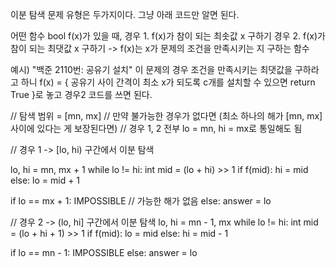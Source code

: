 이분 탐색 문제 유형은 두가지이다. 그냥 아래 코드만 알면 된다.

어떤 함수 bool f(x)가 있을 때,
경우 1. f(x)가 참이 되는 최솟값 x 구하기
경우 2. f(x)가 참이 되는 최댓값 x 구하기
-> f(x)는 x가 문제의 조건을 만족시키는 지 구하는 함수

예시)  "백준 2110번: 공유기 설치"
      이 문제의 경우 조건을 만족시키는 최댓값을 구하라고 하니
      f(x) = { 공유기 사이 간격이 최소 x가 되도록 c개를 설치할 수 있으면 return True }로 놓고 경우2 코드를 쓰면 된다.

// 탐색 범위 = [mn, mx]
// 만약 불가능한 경우가 없다면 (최소 하나의 해가 [mn, mx]사이에 있다는 게 보장된다면)
// 경우 1, 2 전부 lo = mn, hi = mx로 통일해도 됨


// 경우 1 -> [lo, hi) 구간에서 이분 탐색

lo, hi = mn, mx + 1
while lo != hi:
    int mid = (lo + hi) >> 1
    if f(mid):
        hi = mid
    else:
        lo = mid + 1
        
if lo == mx + 1:
    IMPOSSIBLE   // 가능한 해가 없음
else:
    answer = lo
            
            
// 경우 2 -> (lo, hi] 구간에서 이분 탐색
lo, hi = mn - 1, mx
while lo != hi:
    int mid = (lo + hi + 1) >> 1
    if f(mid):
        lo = mid
    else:
        hi = mid - 1
        
if lo == mn - 1:
    IMPOSSIBLE
else:
    answer = lo

